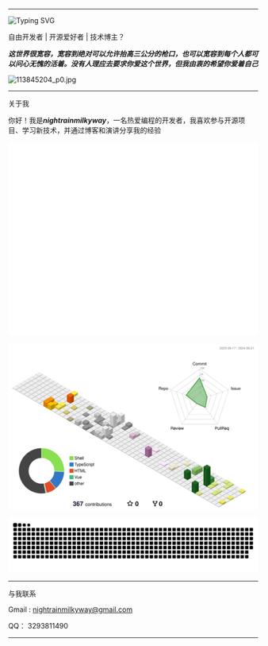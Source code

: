 
---
![Typing SVG](https://readme-typing-svg.demolab.com?font=Fira+Code&size=35&pause=1000&color=FCBFC7&center=%E5%81%87&vCenter=%E5%81%87&repeat=%E7%9C%9F&random=%E5%81%87&width=435&lines=NightRainMilkyWay)

自由开发者 | 开源爱好者 | 技术博主？

***这世界很宽容，宽容到绝对可以允许抬高三公分的枪口，也可以宽容到每个人都可以问心无愧的活着。没有人理应去要求你爱这个世界，但我由衷的希望你爱着自己***


![113845204_p0.jpg](https://img.nightrainmilkyway.cn/img/113845204_p0.jpg)

---

关于我

你好！我是***nightrainmilkyway***，一名热爱编程的开发者，我喜欢参与开源项目、学习新技术，并通过博客和演讲分享我的经验

![Metrics](/github-metrics.svg)

![](./profile-3d-contrib/profile-season-animate.svg)

<picture>
  <source media="(prefers-color-scheme: dark)" srcset="https://raw.githubusercontent.com/NightRainMilkyWay/NightRainMilkyWay/output/github-contribution-grid-snake-dark.svg">
  <source media="(prefers-color-scheme: light)" srcset="https://raw.githubusercontent.com/NightRainMilkyWay/NightRainMilkyWay/output/github-contribution-grid-snake.svg">
  <img alt="github contribution grid snake animation" src="https://raw.githubusercontent.com/NightRainMilkyWay/NightRainMilkyWay/output/github-contribution-grid-snake.svg">
</picture>

---

与我联系

Gmail : nightrainmilkyway@gmail.com

QQ：   3293811490

---

<!---
NightRainMilkyWay/NightRainMilkyWay is a ✨ special ✨ repository because its `README.md` (this file) appears on your GitHub profile.
You can click the Preview link to take a look at your changes.
--->
